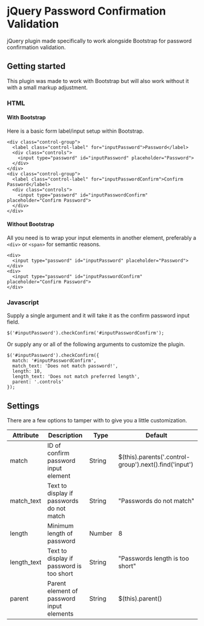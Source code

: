 # jQuery Password Confirmation Validation

jQuery plugin made specifically to work alongside Bootstrap for password confirmation validation.

## Getting started

This plugin was made to work with Bootstrap but will also work without it with a small markup adjustment.

### HTML

#### With Bootstrap
Here is a basic form label/input setup within Bootstrap.

```
<div class="control-group">
  <label class="control-label" for="inputPassword">Password</label>
  <div class="controls">
    <input type="password" id="inputPassword" placeholder="Password">
  </div>
</div>
<div class="control-group">
  <label class="control-label" for="inputPasswordConfirm">Confirm Password</label>
  <div class="controls">
    <input type="password" id="inputPasswordConfirm" placeholder="Confirm Password">
  </div>
</div>
```

#### Without Bootstrap
All you need is to wrap your input elements in another element, preferably a `<div>` or `<span>` for semantic reasons.

```
<div>
  <input type="password" id="inputPassword" placeholder="Password">
</div>
<div>
  <input type="password" id="inputPasswordConfirm" placeholder="Confirm Password">
</div>
```

### Javascript

Supply a single argument and it will take it as the confirm password input field.
```
$('#inputPassword').checkConfirm('#inputPasswordConfirm');
```

Or supply any or all of the following arguments to customize the plugin.
```
$('#inputPassword').checkConfirm({
  match: '#inputPasswordConfirm',
  match_text: 'Does not match password!',
  length: 10,
  length_text: 'Does not match preferred length',
  parent: '.controls'
});
```

## Settings
There are a few options to tamper with to give you a little customization.

<table>
  <thead>
    <tr>
      <th>Attribute</th>
      <th>Description</th>
      <th>Type</th>
      <th>Default</th>
    </tr>
  </thead>
  <tbody>
    <tr>
      <td>match</td>
      <td>ID of confirm password input element</td>
      <td>String</td>
      <td>$(this).parents('.control-group').next().find('input')</td>
    </tr>
    <tr>
      <td>match_text</td>
      <td>Text to display if passwords do not match</td>
      <td>String</td>
      <td>"Passwords do not match"</td>
    </tr>
    <tr>
      <td>length</td>
      <td>Minimum length of password</td>
      <td>Number</td>
      <td>8</td>
    </tr>
    <tr>
      <td>length_text</td>
      <td>Text to display if password is too short</td>
      <td>String</td>
      <td>"Passwords length is too short"</td>
    </tr>
    <tr>
      <td>parent</td>
      <td>Parent element of password input elements</td>
      <td>String</td>
      <td>$(this).parent()</td>
    </tr>
  </tbody>
</table>